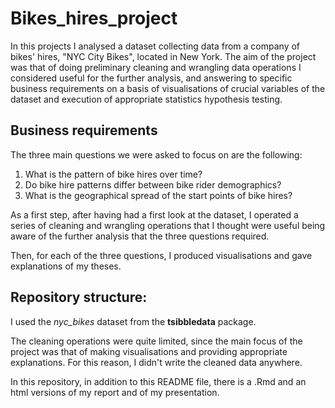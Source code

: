 # Bikes_hires_project
 
In this projects I analysed a dataset collecting data from a company of bikes' hires, "NYC City Bikes", located in New York. The aim of the project was that of doing preliminary cleaning and wrangling data operations I considered useful for the further analysis, and answering to specific business requirements on a basis of visualisations of crucial variables of the dataset and execution of appropriate statistics hypothesis testing.


## Business requirements

The three main questions we were asked to focus on are the following:


1.  What is the pattern of bike hires over time?
2.  Do bike hire patterns differ between bike rider demographics?
3.  What is the geographical spread of the start points of bike hires?

As a first step, after having had a first look at the dataset, I operated a series of cleaning and wrangling operations that I thought were useful being aware of the further analysis that the three questions required.


Then, for each of the three questions, I produced visualisations and gave explanations of my theses.

## Repository structure:

I used the *nyc_bikes* dataset from the **tsibbledata** package. 

The cleaning operations were quite limited, since the main focus of the project was that of making visualisations and providing appropriate explanations. For this reason, I didn't write the cleaned data anywhere.


In this repository, in addition to this README file, there is a .Rmd and an html versions of my report and of my presentation.